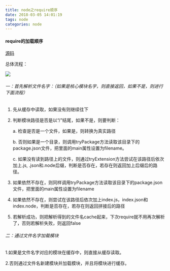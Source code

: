 ```yaml
---
title: node之require顺序
date: 2018-03-05 14:01:19
tags: node
categories: node
---
```


#### require的加载顺序

[源码](https://github.com/nodejs/node/blob/v5.x/lib/module.js#L142:8)

总体流程：

![](/image/nodejs-require.jpg)

###### 一：首先解析文件名字：（如果是核心模块名字，则直接返回，如果不是，则进行下面流程）

1. 先从缓存中读取，如果没有则继续往下

2. 判断模块路径是否是以“/”结尾，如果不是，则要判断：

   a. 检查是否是一个文件，如果是，则转换为真实路径

   b. 否则如果是一个目录，则调用tryPackage方法读取该目录下的package.json文件，把里面的main属性设置为filename。

   c. 如果没有读到路径上的文件，则通过tryExtension方法尝试在该路径后依次加上.js, .json和.node后缀，判断是否存在，若存在则返回加上后缀后的路径。

3. 如果依然不存在，则同样调用tryPackage方法读取该目录下的package.json文件，把里面的main属性设置为filename

4. 如果依然不存在，则尝试在该路径后依次加上index.js，index.json和index.node，判断是否存在，若存在则返回拼接后的路径

5. 若解析成功，则把解析得到的文件名cache起来，下次require就不用再次解析了，否则若解析失败，则返回false

###### 二：通过文件名字加载模块

1.如果是文件名字对应的模块在缓存中，则直接从缓存读取。

2.否则通过文件名新建模块并加载模块，并且将模块进行缓存。




